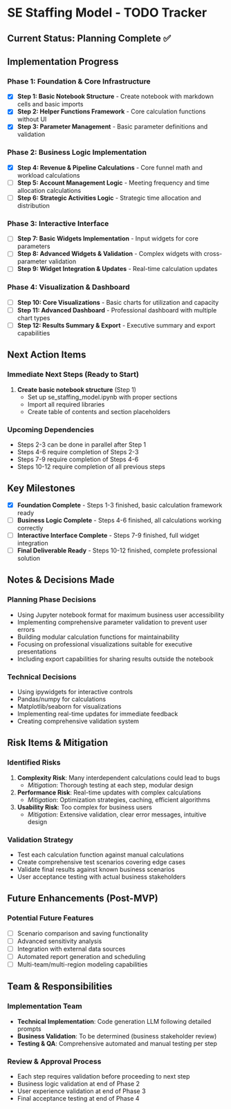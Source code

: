 # SE Staffing Model - TODO Tracker

## Current Status: Planning Complete ✅

## Implementation Progress

### Phase 1: Foundation & Core Infrastructure
- [x] **Step 1: Basic Notebook Structure** - Create notebook with markdown cells and basic imports
- [x] **Step 2: Helper Functions Framework** - Core calculation functions without UI  
- [x] **Step 3: Parameter Management** - Basic parameter definitions and validation

### Phase 2: Business Logic Implementation  
- [x] **Step 4: Revenue & Pipeline Calculations** - Core funnel math and workload calculations
- [ ] **Step 5: Account Management Logic** - Meeting frequency and time allocation calculations
- [ ] **Step 6: Strategic Activities Logic** - Strategic time allocation and distribution

### Phase 3: Interactive Interface
- [ ] **Step 7: Basic Widgets Implementation** - Input widgets for core parameters
- [ ] **Step 8: Advanced Widgets & Validation** - Complex widgets with cross-parameter validation
- [ ] **Step 9: Widget Integration & Updates** - Real-time calculation updates

### Phase 4: Visualization & Dashboard
- [ ] **Step 10: Core Visualizations** - Basic charts for utilization and capacity
- [ ] **Step 11: Advanced Dashboard** - Professional dashboard with multiple chart types  
- [ ] **Step 12: Results Summary & Export** - Executive summary and export capabilities

## Next Action Items

### Immediate Next Steps (Ready to Start)
1. **Create basic notebook structure** (Step 1)
   - Set up se_staffing_model.ipynb with proper sections
   - Import all required libraries
   - Create table of contents and section placeholders

### Upcoming Dependencies
- Steps 2-3 can be done in parallel after Step 1
- Steps 4-6 require completion of Steps 2-3
- Steps 7-9 require completion of Steps 4-6
- Steps 10-12 require completion of all previous steps

## Key Milestones

- [x] **Foundation Complete** - Steps 1-3 finished, basic calculation framework ready
- [ ] **Business Logic Complete** - Steps 4-6 finished, all calculations working correctly
- [ ] **Interactive Interface Complete** - Steps 7-9 finished, full widget integration
- [ ] **Final Deliverable Ready** - Steps 10-12 finished, complete professional solution

## Notes & Decisions Made

### Planning Phase Decisions
- Using Jupyter notebook format for maximum business user accessibility
- Implementing comprehensive parameter validation to prevent user errors
- Building modular calculation functions for maintainability
- Focusing on professional visualizations suitable for executive presentations
- Including export capabilities for sharing results outside the notebook

### Technical Decisions
- Using ipywidgets for interactive controls
- Pandas/numpy for calculations
- Matplotlib/seaborn for visualizations
- Implementing real-time updates for immediate feedback
- Creating comprehensive validation system

## Risk Items & Mitigation

### Identified Risks
1. **Complexity Risk**: Many interdependent calculations could lead to bugs
   - *Mitigation*: Thorough testing at each step, modular design
2. **Performance Risk**: Real-time updates with complex calculations
   - *Mitigation*: Optimization strategies, caching, efficient algorithms
3. **Usability Risk**: Too complex for business users
   - *Mitigation*: Extensive validation, clear error messages, intuitive design

### Validation Strategy
- Test each calculation function against manual calculations
- Create comprehensive test scenarios covering edge cases
- Validate final results against known business scenarios
- User acceptance testing with actual business stakeholders

## Future Enhancements (Post-MVP)

### Potential Future Features
- [ ] Scenario comparison and saving functionality
- [ ] Advanced sensitivity analysis
- [ ] Integration with external data sources
- [ ] Automated report generation and scheduling
- [ ] Multi-team/multi-region modeling capabilities

## Team & Responsibilities

### Implementation Team
- **Technical Implementation**: Code generation LLM following detailed prompts
- **Business Validation**: To be determined (business stakeholder review)
- **Testing & QA**: Comprehensive automated and manual testing per step

### Review & Approval Process
- Each step requires validation before proceeding to next step
- Business logic validation at end of Phase 2
- User experience validation at end of Phase 3
- Final acceptance testing at end of Phase 4